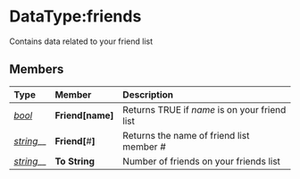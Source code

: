 # DataType:friends

Contains data related to your friend list

## Members

| **Type** | **Member** | **Description** |
| :--- | :--- | :--- |
| [_bool_](datatype-bool.md) | **Friend\[**name**\]** | Returns TRUE if _name_ is on your friend list |
| [_string_](datatype-string.md)\_\_ | **Friend\[**\#**\]** | Returns the name of friend list member _\#_ |
| [_string_](datatype-string.md)\_\_ | **To String** | Number of friends on your friends list |

